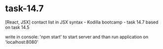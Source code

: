 # task-14.7
[React, JSX] contact list in JSX syntax - Kodilla bootcamp - task 14.7 based on task 14.5

write in console: 'npm start' to start server and than run application on 'localhost:8080'
